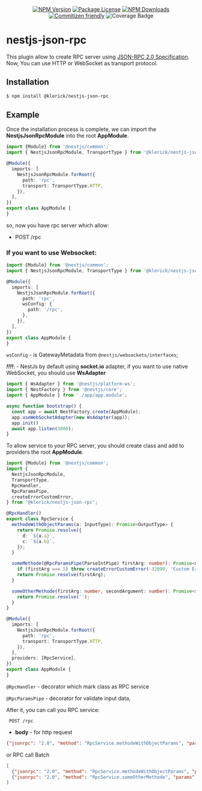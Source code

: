 <p align='center'>
  <a href="https://www.npmjs.com/package/@klerick/nestjs-json-rpc" target="_blank"><img src="https://img.shields.io/npm/v/@klerick/nestjs-json-rpc.svg" alt="NPM Version" /></a>
  <a href="https://www.npmjs.com/package/@klerick/nestjs-json-rpc" target="_blank"><img src="https://img.shields.io/npm/l/@klerick/nestjs-json-rpc.svg" alt="Package License" /></a>
  <a href="https://www.npmjs.com/package/@klerick/nestjs-json-rpc" target="_blank"><img src="https://img.shields.io/npm/dm/@klerick/nestjs-json-rpc.svg" alt="NPM Downloads" /></a>
  <a href="http://commitizen.github.io/cz-cli/" target="_blank"><img src="https://img.shields.io/badge/commitizen-friendly-brightgreen.svg" alt="Commitizen friendly" /></a>
  <img src="https://img.shields.io/endpoint?url=https://gist.githubusercontent.com/klerick/02a4c98cf7008fea2af70dc2d50f4cb7/raw/nestjs-json-rpc.json" alt="Coverage Badge" />
</p>

# nestjs-json-rpc

This plugin allow to create RPC server using [JSON-RPC 2.0 Specification](https://www.jsonrpc.org/specification). 
Now, You can use HTTP or WebSocket as transport protocol.

## Installation

```bash  
$ npm install @klerick/nestjs-json-rpc
```  
## Example

Once the installation process is complete, we can import the **NestjsJsonRpcModule** into the root **AppModule**.

```typescript
import {Module} from '@nestjs/common';
import { NestjsJsonRpcModule, TransportType } from '@klerick/nestjs-json-rpc';

@Module({
  imports: [
    NestjsJsonRpcModule.forRoot({
      path: 'rpc',
      transport: TransportType.HTTP,
    }),
  ],
})
export class AppModule {
}
```
so, now you have rpc server which allow:
- POST /rpc

### If you want to use Websocket: 

```typescript
import {Module} from '@nestjs/common';
import { NestjsJsonRpcModule, TransportType } from '@klerick/nestjs-json-rpc';

@Module({
  imports: [
    NestjsJsonRpcModule.forRoot({
      path: 'rpc',
      wsConfig: {
        path: '/rpc',
      },
    }),
  ],
})
export class AppModule {
}
```
`wsConfig` - is GatewayMetadata from `@nestjs/websockets/interfaces`;

***!!!!***: - NestJs by default using **socket.io** adapter, if you want to use native WebSocket, you should use  **WsAdapter**
```typescript
import { WsAdapter } from '@nestjs/platform-ws';
import { NestFactory } from '@nestjs/core';
import { AppModule } from './app/app.module';

async function bootstrap() {
  const app = await NestFactory.create(AppModule);
  app.useWebSocketAdapter(new WsAdapter(app));
  app.init()
  await app.listen(3000);
}
```

To allow service to your RPC server, you should create class and add to providers the root **AppModule**.

```typescript
import {Module} from '@nestjs/common';
import { 
  NestjsJsonRpcModule, 
  TransportType,
  RpcHandler,
  RpcParamsPipe,
  createErrorCustomError,
} from '@klerick/nestjs-json-rpc';

@RpcHandler()
export class RpcService {
  methodeWithObjectParams(a: InputType): Promise<OutputType> {
    return Promise.resolve({
      d: `${a.a}`,
      c: `${a.b}`,
    });
  }

  someMethode(@RpcParamsPipe(ParseIntPipe) firstArg: number): Promise<number> {
    if (firstArg === 5) throw createErrorCustomError(-32099, 'Custom Error');
    return Promise.resolve(firstArg);
  }

  someOtherMethode(firstArg: number, secondArgument: number): Promise<string> {
    return Promise.resolve('');
  }
}

@Module({
  imports: [
    NestjsJsonRpcModule.forRoot({
      path: 'rpc',
      transport: TransportType.HTTP,
    }),
  ],
  providers: [RpcService],
})
export class AppModule {
}
```
`@RpcHandler` - decorator which mark class as RPC service

`@RpcParamsPipe` - decorator for validate input data, 


After it, you can call you RPC service: 

 ```
  POST /rpc
```

- **body** - for http request

```json
{"jsonrpc": "2.0", "method": "RpcService.methodeWithObjectParams", "params": {"a": 23}, "id": 1}
```

or RPC call Batch

```json
[
  {"jsonrpc": "2.0", "method": "RpcService.methodeWithObjectParams", "params": {"a": 23}, "id": 1},
  {"jsonrpc": "2.0", "method": "RpcService.someOtherMethode", "params": [1, 2], "id": 2}
]
```

